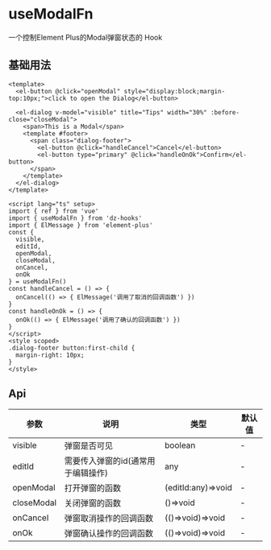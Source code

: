 # useModalFn

一个控制Element Plus的Modal弹窗状态的 Hook

## 基础用法

<UseModalFn />

```vue
<template>
  <el-button @click="openModal" style="display:block;margin-top:10px;">click to open the Dialog</el-button>

  <el-dialog v-model="visible" title="Tips" width="30%" :before-close="closeModal">
    <span>This is a Modal</span>
    <template #footer>
      <span class="dialog-footer">
        <el-button @click="handleCancel">Cancel</el-button>
        <el-button type="primary" @click="handleOnOk">Confirm</el-button>
      </span>
    </template>
  </el-dialog>
</template>

<script lang="ts" setup>
import { ref } from 'vue'
import { useModalFn } from 'dz-hooks'
import { ElMessage } from 'element-plus'
const {
  visible,
  editId,
  openModal,
  closeModal,
  onCancel,
  onOk
} = useModalFn()
const handleCancel = () => {
  onCancel(() => { ElMessage('调用了取消的回调函数') })
}
const handleOnOk = () => {
  onOk(() => { ElMessage('调用了确认的回调函数') })
}
</script>
<style scoped>
.dialog-footer button:first-child {
  margin-right: 10px;
}
</style>
```

## Api

| 参数         | 说明                  | 类型                 | 默认值 |
| ---------- | ------------------- | ------------------ | --- |
| visible    | 弹窗是否可见              | boolean            | -   |
| editId     | 需要传入弹窗的id(通常用于编辑操作) | any                | -   |
| openModal  | 打开弹窗的函数             | (editId:any)=>void | -   |
| closeModal | 关闭弹窗的函数             | ()=>void           | -   |
| onCancel   | 弹窗取消操作的回调函数         | (()=>void)=>void   | -   |
| onOk       | 弹窗确认操作的回调函数         | (()=>void)=>void   | -   |